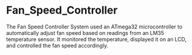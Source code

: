 # Fan_Speed_Controller
The Fan Speed Controller System used an ATmega32 microcontroller to automatically adjust fan speed based on readings from an LM35 temperature sensor. It monitored the temperature, displayed it on an LCD, and controlled the fan speed accordingly.

